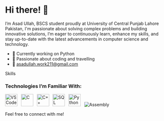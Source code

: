 # Hi there! 👋
I’m Asad Ullah, 
BSCS student proudly at University of Central Punjab Lahore Pakistan, I'm passionate about solving complex problems and building innovative solutions, I’m eager to continuously learn, enhance my skills, and stay up-to-date with the latest advancements in computer science and technology.
- 🌱 Currently working on Python
- 🎯 Passionate about coding and travelling
- 📧 asadullah.work211@gmail.com

Skills
### Technologies I’m Familiar With:

<img src="https://cdn.jsdelivr.net/gh/devicons/devicon/icons/vscode/vscode-original.svg" alt="VS Code" width="40" height="40" /> &nbsp;
<img src="https://cdn.jsdelivr.net/gh/devicons/devicon/icons/c/c-original.svg" alt="C" width="40" height="40" /> &nbsp;
<img src="https://cdn.jsdelivr.net/gh/devicons/devicon/icons/cplusplus/cplusplus-original.svg" alt="C++" width="40" height="40" /> &nbsp;
<img src="https://cdn.jsdelivr.net/gh/devicons/devicon/icons/mysql/mysql-original.svg" alt="SQL" width="40" height="40" /> &nbsp;
<img src="https://cdn.jsdelivr.net/gh/devicons/devicon/icons/python/python-original.svg" alt="Python" width="40" height="40" /> &nbsp;
![Assembly](https://img.shields.io/badge/Assembly-525252?style=for-the-badge)

Feel free to connect with me!
